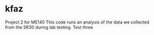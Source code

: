 # kfaz
Project 2 for ME140
This code runs an analysis of the data we collected from the SR30 during lab testing.
Test three